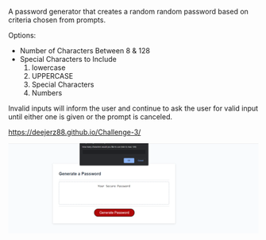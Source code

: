 A password generator that creates a random random password based on criteria chosen from prompts.

Options:

 
 * Number of Characters Between 8 & 128
 * Special Characters to Include
    1. lowercase
    2. UPPERCASE
    3. Special Characters
    4. Numbers

Invalid inputs will inform the user and continue to ask the user for valid input until either one is given or the prompt is canceled.

https://deejerz88.github.io/Challenge-3/

<img src="./images/passwordGen.png">
    
  
